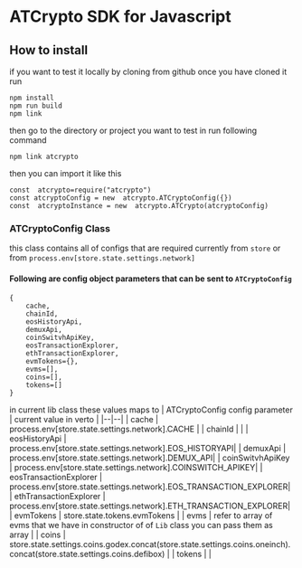 # ATCrypto SDK for Javascript

## How to install
if you want to test it locally by cloning from github once you have cloned it run

    npm install
    npm run build
    npm link
then go to the directory or project you want to test in run following command

    npm link atcrypto

then you can import it like this

    const  atcrypto=require("atcrypto")
    const atcryptoConfig = new  atcrypto.ATCryptoConfig({})
    const  atcryptoInstance = new  atcrypto.ATCrypto(atcryptoConfig)


### ATCryptoConfig Class
this class contains all of configs that are required currently from `store` or from `process.env[store.state.settings.network]`
#### Following are config object parameters that can be sent to `ATCryptoConfig `

    {
	    cache,  
	    chainId,
        eosHistoryApi,  
        demuxApi,  
        coinSwitvhApiKey,  
        eosTransactionExplorer,  
        ethTransactionExplorer,  
        evmTokens={},  
        evms=[],  
        coins=[],
        tokens=[]
	}

in current lib class these values maps to
| ATCryptoConfig config parameter | current value in verto |
|--|--|
| cache | process.env[store.state.settings.network].CACHE |
| chainId |  |
| eosHistoryApi | process.env[store.state.settings.network].EOS_HISTORYAPI|
| demuxApi | process.env[store.state.settings.network].DEMUX_API|
| coinSwitvhApiKey | process.env[store.state.settings.network].COINSWITCH_APIKEY|
| eosTransactionExplorer | process.env[store.state.settings.network].EOS_TRANSACTION_EXPLORER|
| ethTransactionExplorer | process.env[store.state.settings.network].ETH_TRANSACTION_EXPLORER|
| evmTokens | store.state.tokens.evmTokens |
| evms | refer to array of evms that we have in constructor of of `Lib` class you can pass them as array |
| coins | store.state.settings.coins.godex.concat(store.state.settings.coins.oneinch).concat(store.state.settings.coins.defibox) |
| tokens |  |

